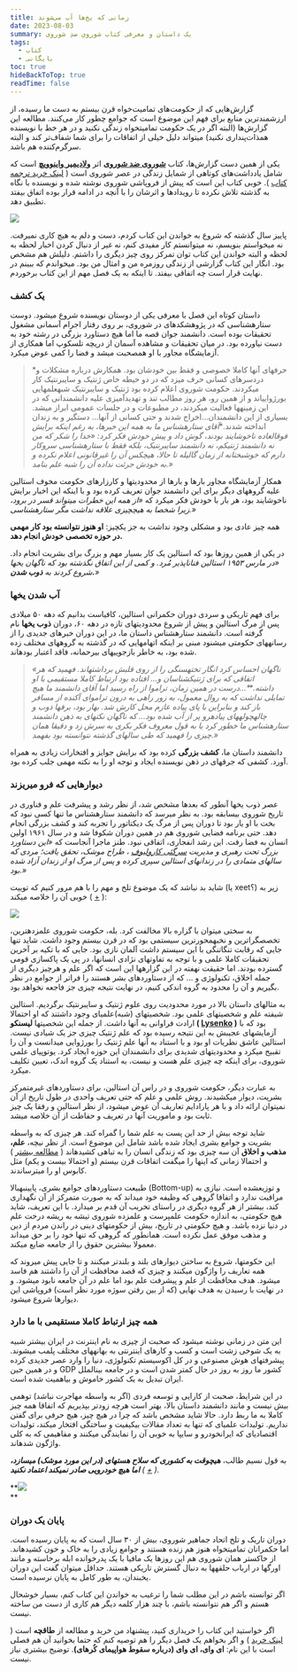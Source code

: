```yaml
---
title: زمانی که یخ‌ها آب می‌شوند
date: 2023-08-03
summary: یک داستان و معرفی کتاب شورویِ ضدِ شوروی
tags:
  - کتاب
  - بایگانی
toc: true
hideBackToTop: true
readTime: false
---
```

گزارش‌هایی که از حکومت‌های تمامیت‌خواه قرن بیستم به دست ما رسیده، از ارزشمندترین منابع برای فهم این موضوع است که جوامع چطور کار می‌کنند. مطالعه این گزارش‌ها (البته اگر در یک حکومت تمامیتخواه زندگی نکنید و در هر خط با نویسنده همذات‌پنداری نکنید) میتواند دلیل خیلی از اتفاقات را برای شما شفاف‌تر کند و البته سرگرم‌کننده هم باشد.

یکی از همین دست گزارش‌ها، کتاب [**شوروی ضد شوروی**](https://www.amazon.com/Anti-Soviet-Soviet-Union-English-Russian/dp/0151078408) اثر [**ولادیمیر واینوویچ**](https://en.wikipedia.org/wiki/Vladimir_Voinovich) است که شامل یادداشت‌های کوتاهی از شمایل زندگی در عصر شوروی است ( [لینک خرید ترجمه کتاب](https://taaghche.com/book/106924/%D8%B4%D9%88%D8%B1%D9%88%DB%8C-%D8%B6%D8%AF-%D8%B4%D9%88%D8%B1%D9%88%DB%8C) ). خوبی کتاب این است که پیش از فروپاشی شوروی نوشته شده و نویسنده با نگاه به گذشته تلاش نکرده تا رویدادها و اثرشان را با آنچه در ادامه قرار بوده اتفاق بیفتد تطبیق دهد.

![](https://kakavand.me/wp-content/uploads/2023/08/Screenshot-2023-08-03-at-12.08.32-PM-1-1024x820.png)

پاییز سال گذشته که شروع به خواندن این کتاب کردم، دست و دلم به هیچ کاری نمیرفت. نه میخواستم بنویسم، نه میتوانستم کار مفیدی کنم، نه غیر از دنبال کردن اخبار لحظه به لحظه و البته خواندن این کتاب توان تمرکز روی چیز دیگری را داشتم. دلیلش هم مشخص بود. انگار این کتاب گزارشی از زندگی روزمره من و امثال من بود. میخواندم که ببینم در نهایت قرار است چه اتفاقی بیفتد. تا اینکه به یک فصل مهم از این کتاب برخوردم.

### یک کشف

داستان کوتاه این فصل با معرفی یکی از دوستان نویسنده شروع میشود. دوست ستارهشناسی که در پژوهشکدهای در شوروی، بر روی رفتار اجرام آسمانی مشغول تحقیقات بوده است. دانشمند جوان قصه ما اما هیچ دستاورد بزرگی در رشته خود به دست نیاورده بود. در میان تحقیقات و مشاهده آسمان از دریچه تلسکوپ اما همکاری از آزمایشگاه مجاور با او همصحبت میشد و فضا را کمی عوض میکرد.

> *حرفهای آنها کاملا خصوصی و فقط بین خودشان بود. همکارش درباره مشکلات و دردسرهای کسانی حرف میزد که در دو حیطه خاص ژنتیک و سایبرنتیک کار میکردند. حکومت شوروی اعلام کرده بود ژنتیک و سایبرنتیک شبهعلمهایی بورژواییاند و از همین رو، هر روز مطالب تند و تهدیدآمیزی علیه دانشمندانی که در این زمینهها فعالیت میکردند، در مطبوعات و در جلسات عمومی ابراز میشد. بسیاری از این دانشمندان…اخراج شدند و حتی کسانی از آنها… دستگیر و به زندان انداخته شدند.**آقای ستارهشناس ما به همه این خبرها، به رغم اینکه برایش فوقالعاده ناخوشایند بودند، گوش داد و پیش خودش فکر کرد: «خدا را شکر که من نه دانشمند ژنتیکم، نه دانشمند سایبرنتیک، بلکه فقط با ستارهشناسی سروکار دارم که خوشبختانه از زمان گالیله تا حالا، هیچکس آن را غیرقانونی اعلام نکرده و به خودش جرئت نداده آن را شبه علم بنامد.»*

همکار آزمایشگاه مجاور بارها و بارها از محدودیتها و کارزارهای حکومت مخوف استالین علیه گروههای دیگر برای این دانشمند جوان تعریف کرده بود و با اینکه این اخبار برایش ناخوشایند بود، هر بار با خودش فکر میکرد که *«از همه این خطرات میتواند قسر در برود، زیرا شخصا به هیچچیزی علاقه نداشت مگر ستارهشناسی.»*

همه چیز عادی بود و مشکلی وجود نداشت به جز یکچیز: **او هنوز نتوانسته بود کار مهمی در حوزه تخصصی خودش انجام دهد.**

در یکی از همین روزها بود که استالین یک کار بسیار مهم و بزرگ برای بشریت انجام داد. *«در مارس ۱۹۵۳ استالین فناناپذیر مُرد. و کمی از این اتفاق نگذشته بود که ناگهان یخها شروع کردند به* ***ذوب شدن.****»*

### آب شدن یخها

برای فهم تاریکی و سردی دوران حکمرانی استالین، کافیاست بدانیم که دهه ۵۰ میلادی پس از مرگ استالین و پیش از شروع محدودیتهای تازه در دهه ۶۰، دوران **ذوب یخها** نام گرفته است. دانشمند ستارهشناس داستان ما، در این دوران خبرهای جدیدی را از رسانههای حکومتی میشنود مبنی بر اینکه اتهامهایی که در گذشته به گروههای مختلف زده شده بود، به خاطر بازجوییهای بیرحمانه، فاقد اعتبار بودهاند.

> *«ناگهان احساس کرد انگار تختهسنگی را از روی قلبش برداشتهاند. فهمید که هر اتفاقی که برای ژنتیکشناسان و… افتاده بود ارتباط کاملا مستقیمی با او داشته.**…درست در همین زمان، تراموا از راه رسید اما آقای دانشمند ما هیچ تمایلی نداشت که به روال معمول، به زور راهی به درون تراموای آکنده از مسافر باز کند و بنابراین با پای پیاده عازم محل کارش شد. بهار بود، برفها ذوب و چالهچولههای پیادهرو پر از آب شده بود… که ناگهان نکتهای به ذهن دانشمند ستارهشناس ما خطور کرد یا به قول معروف فکر بکری به سرش زد و دقیقا همان چیزی را فهمید که طی سالهای گذشته نتوانسته بود بفهمد.»*

دانشمند داستان ما، **کشف بزرگی** کرده بود که برایش جوایز و افتخارات زیادی به همراه آورد. کشفی که جرقهای در ذهن نویسنده ایجاد و توجه او را به نکته مهمی جلب کرده بود.

### دیوارهایی که فرو میریزند

عصر ذوب یخها آنطور که بعدها مشخص شد، از نظر رشد و پیشرفت علم و فناوری در تاریخ شوروی بیسابقه بود. به نظر میرسد که دانشمند ستارهشناس ما تنها کسی نبود که بخت با او یار بود تا دوران پس از مرگ یک دیکتاتور را تجربه کند و کشف بزرگی انجام دهد. حتی برنامه فضایی شوروی هم در همین دوران شکوفا شد و در سال ۱۹۶۱ اولین انسان به فضا رفت. این رشد انفجاری، اتفاقی نبود. طنز ماجرا آنجاست که *«این دستاورد بزرگ تحت رهبری و مدیریت [سرگئی کارولیوف](https://en.wikipedia.org/wiki/Sergei_Korolev) ، طراح موشک، تحقق یافت؛ مردی که سالهای متمادی را در زندانهای استالین سپری کرده و پس از مرگ او از زندان آزاد شده بود.»*

شاید بد نباشد که یک موضوع تلخ و مهم را با هم مرور کنیم که توییت (یا xeet؟) زیر به خوبی آن را خلاصه میکند ( [+](https://twitter.com/Orwellian2017k/status/1675944342895095825) ):

![](https://kakavand.me/wp-content/uploads/2023/08/Screenshot-2023-07-29-at-4.04.02-PM-1024x852.png)

به سختی میتوان با گزاره بالا مخالفت کرد. بله، حکومت شوروی علمزدهترین، تخصصگراترین و نخبهمحورترین سیستمی بود که در قرن بیستم وجود داشت. شاید تنها جایی که رقابت تنگاتنگی با این سیستم داشت آلمان نازی بود. جایی که با تکیه بر آخرین تحقیقات کاملا علمی و با توجه به تفاوتهای نژادی انسانها، در پی یک پاکسازی قومی گسترده بودند. اما حقیقت نهفته در این گزارهها این است که اگر علم و هرچیز دیگری از جمله اخلاق، تکنولوژی و … که از دستاوردهای بشر هستند را فراتر از جوامع در نظر بگیریم و آن را محدود به گروه اندکی کنیم، در نهایت نتیجه چیزی جز فاجعه نخواهد بود.

به مثالهای داستان بالا در مورد محدودیت روی علوم ژنتیک و سایبرنتیک برگردیم. استالین شیفته علم و شخصیتهای علمی بود. شخصیتهای (شبه)علمیای وجود داشتند که او احتمالا ارادت فراوانی به آنها داشت. از جمله این شخصیتها **لیسنکو ( [Lysenko](https://en.wikipedia.org/wiki/Trofim_Lysenko) )** بود که با آزمایشهای عجیبش به این نتیجه رسیده بود که علم ژنتیک چیزی جز یک شیادی نیست. استالین عاشق نظریات او بود و با استناد به آنها علم ژنتیک را بورژوایی میدانست و آن را تقبیح میکرد و محدودیتهای شدیدی برای دانشمندان این حوزه ایجاد کرد. یوتوپیای علمی شوروی، برای اینکه چه چیزی علم هست و نیست، به استناد یک گروه اندک، تعیین تکلیف میکرد.

به عبارت دیگر، حکومت شوروی و در راس آن استالین، برای دستاوردهای غیرمتمرکز بشریت، دیوار میکشیدند. روش علمی و علم که حتی تعریف واحدی در طول تاریخ از آن نمیتوان ارائه داد و با هر پارادایم تعاریف آن عوض میشود، از نظر استالین و رفقا یک چیز ثابت بود و ماموریت آنها در تعریف و حفاظت از آن خلاصه میشد.

شاید توجه بیش از حد این پست به علم شما را گمراه کند. هر چیزی که به واسطه بشریت و جوامع بشری ایجاد شده باشد شامل این موضوع است. از نظر نیچه، **علم، مذهب و اخلاق** آن سه چیزی بود که زندگی انسان را به تباهی کشیدهاند ( [مطالعه بیشتر](https://epitomebooks.ir/%d8%a7%d9%be%db%8c%d8%b2%d9%88%d8%af-%d8%b4%d8%b5%d8%aa-%d9%88-%db%8c%da%a9%d9%85-%d9%85%d8%b1%da%af-%d8%ae%d8%af%d8%a7-%d9%88-%d9%85%d8%b9%d9%86%d8%a7%db%8c-%d8%b2%d9%86%d8%af%da%af%db%8c/) ) و احتمالا زمانی که اینها را میگفت اتفاقات قرن بیستم (و احتمالا بیست و یکم) مثل کابوس او را میترساندند.

طبیعت دستاوردهای جوامع بشری، پایینبهبالا (Bottom-up) و توزیعشده است. نیازی به مراقبت ندارد و اتفاقا گروهی که وظیفه خود میداند که به صورت متمرکز از آن نگهداری کند، بیشتر از هر گروه دیگری در راستای تخریب آن قدم بر میدارد. با این تعریف، شاید هیچ حکومتی، به اندازه حکومت علمپرست و علمزده شوروی تیشه به ریشه درخت علم در دنیا نزده باشد. و هیچ حکومتی در تاریخ، بیش از حکومتهای دینی در راندن مردم از دین و مذهب موفق عمل نکرده است. همانطور که گروهی که تنها خود را بر حق میداند معمولا بیشترین حقوق را از جامعه ضایع میکند.

این حکومتها، شروع به ساختن دیوارهای بلند و بلندتر میکنند و تا جایی پیش میروند که همه تعاریف را واژگون میکنند و چیزی که قصد محافظت از آن را داشتند هم فاسد میشود. هدف محافظت از علم و پیشرفت علم بود اما علم در آن جامعه نابود میشود. و در نهایت با رسیدن به هدف نهایی (که از بین رفتن سوژه مورد نظر است) فروپاشی این دیوارها شروع میشود.

### همه چیز ارتباط کاملا مستقیمی با ما دارد

این متن در زمانی نوشته میشود که صحبت از چیزی به نام اینترنت در ایران بیشتر شبیه به یک شوخی زشت است و کسب و کارهای اینترنتی به بهانههای مختلف پلمب میشوند. پیشرفتهای هوش مصنوعی و در کل اکوسیستم تکنولوژی، دنیا را وارد عصر جدیدی کرده و در همین حین GDP کشور ما روز به روز در حال کمتر شدن است و در جامعه بینالملل ایران تبدیل به یک کشور خاموش و بیاهمیت شده است.

در این شرایط، صحبت از کارایی و توسعه فردی (اگر به واسطه مهاجرت نباشد) توهمی بیش نیست و مانند دانشمند داستان بالا، بهتر است هرچه زودتر بپذیریم که اتفاقا همه چیز کاملا به ما ربط دارد. حالا شاید مشخص باشد که چرا در هیچ چیز، هیچ حرفی برای گفتن نداریم. تولیدات علمیای که تنها به تعداد مقالات بیکیفیت و ساختگی افتخار میکند، تولیدات اقتصادیای که ایرانخودرو و سایپا به خوبی آن را نمایندگی میکنند و مفاهیمی که به کلی واژگون شدهاند.

به قول نسیم طالب، ***هیچوقت به کشوری که سلاح هستهای (در این مورد موشک) میسازد، اما هیچ خودرویی صادر نمیکند اعتماد نکنید*** *(* *[+](https://twitter.com/nntaleb/status/1507111348257361927) ).*

**![](https://kakavand.me/wp-content/uploads/2023/08/Screenshot-2023-08-03-at-11.47.29-AM-1024x269.png)  
**

### پایان یک دوران

دوران تاریک و تلخ اتحاد جماهیر شوروی، بیش از ۳۰ سال است که به پایان رسیده است. اما حکمرانان تمامیتخواه هنوز هم زنده هستند و جوامع زیادی را به خاک و خون کشیدهاند. از خاکستر همان شوروی هم این روزها یک مافیا با یک پدرخوانده ابله برخاسته و مانند اورگها در ارباب حلقهها به دنبال گسترش تاریکی هستند. حداقل میتوان گفت این دوران یخبندان، به طور کامل به پایان نرسیده است.

اگر توانسته باشم در این مطلب شما را ترغیب به خواندن این کتاب کنم، بسیار خوشحال هستم و اگر هم نتوانسته باشم، با چند هزار کلمه دیگر هم کاری از دست من ساخته نیست.

اگر خواستید این کتاب را خریداری کنید، پیشنهاد من خرید و مطالعه از **طاقچه** است ( [لینک خرید](https://taaghche.com/book/106924/%D8%B4%D9%88%D8%B1%D9%88%DB%8C-%D8%B6%D8%AF-%D8%B4%D9%88%D8%B1%D9%88%DB%8C) ) و اگر بخواهم یک فصل دیگر را هم توصیه کنم که حتما بخوانید آن هم فصلی است با این نام: **ای وای، ای وای (درباره سقوط هواپیمای کُرهای)**. توضیح بیشتری نیاز نیست.